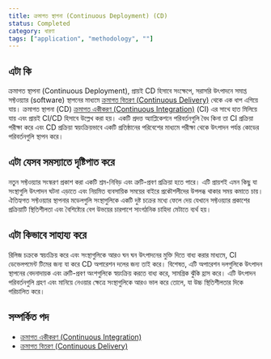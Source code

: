 ```yaml
---
title: ক্রমাগত স্থাপনা (Continuous Deployment) (CD)
status: Completed
category: ধারণা
tags: ["application", "methodology", ""]
---
```


## এটা কি

ক্রমাগত স্থাপনা (Continuous Deployment), প্রায়ই CD হিসাবে সংক্ষেপে, সরাসরি উৎপাদনে সমাপ্ত সফ্টওয়্যার (software) স্থাপনের মাধ্যমে [ক্রমাগত বিতরণ (Continuous Delivery)](/bn/continuous-delivery/) থেকে এক ধাপ এগিয়ে যায়।
ক্রমাগত স্থাপনা (CD) [ক্রমাগত একীকরণ (Continuous Integration)](/bn/continuous-integration/) (CI) এর সাথে হাত মিলিয়ে যায় এবং প্রায়ই CI/CD হিসাবে উল্লেখ করা হয়।
একটি প্রদত্ত অ্যাপ্লিকেশনে পরিবর্তনগুলি বৈধ কিনা তা CI প্রক্রিয়া পরীক্ষা করে এবং CD প্রক্রিয়া স্বয়ংক্রিয়ভাবে একটি প্রতিষ্ঠানের পরিবেশের মাধ্যমে পরীক্ষা থেকে উৎপাদন পর্যন্ত কোডের পরিবর্তনগুলি স্থাপন করে।

## এটা যেসব সমস্যাতে দৃষ্টিপাত করে

নতুন সফ্টওয়্যার সংস্করণ প্রকাশ করা একটি শ্রম-নিবিড় এবং ত্রুটি-প্রবণ প্রক্রিয়া হতে পারে।
এটি প্রায়শই এমন কিছু যা সংস্থাগুলি উৎপাদন ঘটনা এড়াতে এবং নিয়মিত ব্যবসায়িক সময়ের বাইরে প্রকৌশলীদের উপলব্ধ থাকার সময় কমাতে চায়।
ঐতিহ্যগত সফ্টওয়্যার স্থাপনার মডেলগুলি সংস্থাগুলিকে একটি দুষ্ট চক্রের মধ্যে ফেলে দেয় যেখানে সফ্টওয়্যার প্রকাশের প্রক্রিয়াটি স্থিতিশীলতা এবং বৈশিষ্ট্যের বেগ উভয়ের চারপাশে সাংগঠনিক চাহিদা মেটাতে ব্যর্থ হয়।

## এটা কিভাবে সাহায্য করে

রিলিজ চক্রকে স্বয়ংক্রিয় করে এবং সংস্থাগুলিকে আরও ঘন ঘন উৎপাদনের মুক্তি দিতে বাধ্য করার মাধ্যমে, CI ডেভেলপমেন্ট টিমের জন্য যা করে CD অপারেশন দলের জন্য তাই করে।
বিশেষত, এটি অপারেশন দলগুলিকে উৎপাদন স্থাপনের বেদনাদায়ক এবং ত্রুটি-প্রবণ অংশগুলিকে স্বয়ংক্রিয় করতে বাধ্য করে, সামগ্রিক ঝুঁকি হ্রাস করে।
এটি উৎপাদন পরিবর্তনগুলি গ্রহণ এবং মানিয়ে নেওয়ার ক্ষেত্রে সংস্থাগুলিকে আরও ভাল করে তোলে, যা উচ্চ স্থিতিশীলতার দিকে পরিচালিত করে।

## সম্পর্কিত পদ

* [ক্রমাগত একীকরণ (Continuous Integration)](/bn/continuous-integration/)
* [ক্রমাগত বিতরণ (Continuous Delivery)](/bn/continuous-delivery/)
